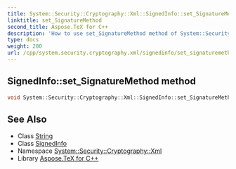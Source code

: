 ```yaml
---
title: System::Security::Cryptography::Xml::SignedInfo::set_SignatureMethod method
linktitle: set_SignatureMethod
second_title: Aspose.TeX for C++
description: 'How to use set_SignatureMethod method of System::Security::Cryptography::Xml::SignedInfo class in C++.'
type: docs
weight: 200
url: /cpp/system.security.cryptography.xml/signedinfo/set_signaturemethod/
---
```

## SignedInfo::set_SignatureMethod method




```cpp
void System::Security::Cryptography::Xml::SignedInfo::set_SignatureMethod(String value)
```

## See Also

* Class [String](../../../system/string/)
* Class [SignedInfo](../)
* Namespace [System::Security::Cryptography::Xml](../../)
* Library [Aspose.TeX for C++](../../../)
